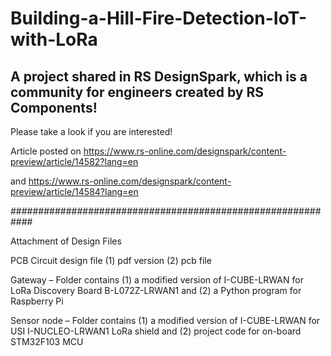# Building-a-Hill-Fire-Detection-IoT-with-LoRa

## A project shared in RS DesignSpark, which is a community for engineers created by RS Components!
Please take a look if you are interested!

Article posted on https://www.rs-online.com/designspark/content-preview/article/14582?lang=en

and https://www.rs-online.com/designspark/content-preview/article/14584?lang=en

############################################################

Attachment of Design Files

PCB Circuit design file 
(1) pdf version
(2) pcb file

Gateway – Folder contains 
(1) a modified version of I-CUBE-LRWAN for LoRa Discovery Board B-L072Z-LRWAN1 and 
(2) a Python program for Raspberry Pi

Sensor node – Folder contains 
(1) a modified version of I-CUBE-LRWAN for USI I-NUCLEO-LRWAN1 LoRa shield and 
(2) project code for on-board STM32F103 MCU
